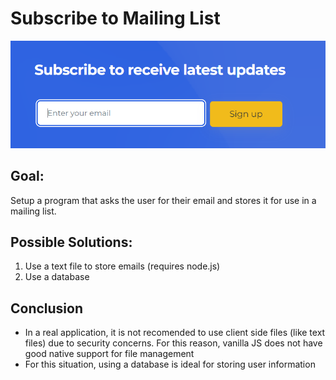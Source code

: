 # Subscribe to Mailing List

![Mailing List Subscription Example](image.png)

## Goal:
Setup a program that asks the user for their email and stores it for use in a mailing list.

## Possible Solutions:
1. Use a text file to store emails (requires node.js)
2. Use a database

## Conclusion
- In a real application, it is not recomended to use client side files (like text files) due to security concerns. For this reason, vanilla JS does not have good native support for file management
- For this situation, using a database is ideal for storing user information
